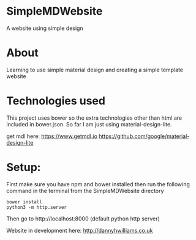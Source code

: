 # SimpleMDWebsite
A website using simple design

# About
Learning to use simple material design and creating a simple template website

# Technologies used
This project uses bower so the extra technologies other than html are included in bower.json. So far I am just using material-design-lite.

get mdl here:
https://www.getmdl.io
https://github.com/google/material-design-lite

# Setup:
First make sure you have npm and bower installed then run the following command in the terminal from the SimpleMDWebsite directory
```
bower install
python3 -m http.server
```

Then go to http://localhost:8000 (default python http server)

Website in development here: http://dannyhwilliams.co.uk
